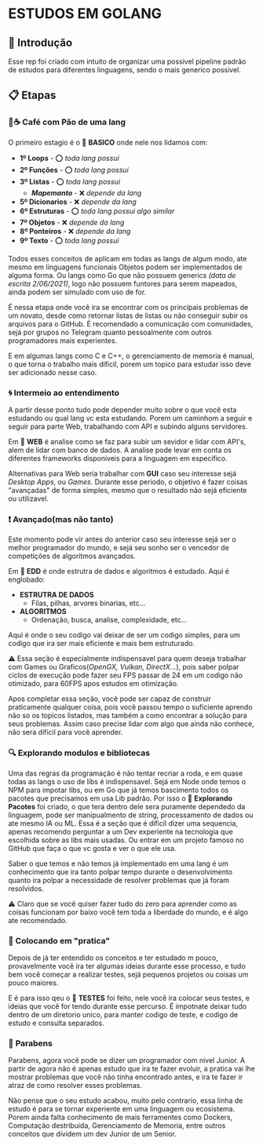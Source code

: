# ESTUDOS EM GOLANG

## 🚀 Introdução
Esse rep foi criado com intuito de organizar uma possivel pipeline padrão de estudos para diferentes linguagens, sendo o mais generico possivel.  

## 📋 Etapas

### :bread::coffee: **Café com Pão de uma lang**
O primeiro estagio é o :file_folder: **BASICO** onde nele nos lidamos com: 

* **1º Loops** -  :o: *toda lang possui*
* **2º Funções** -  :o: *toda lang possui*
* **3º Listas** -  :o: *toda lang possui*
  * ***Mapemanto*** - :x: *depende da lang*
* **5º Dicionarios** - :x: *depende da lang*
* **6º Estruturas** -  :o: *toda lang possui algo similar*
* **7º Objetos** -  :x: *depende da lang*
* **8º Ponteiros** -  :x: *depende da lang*
* **9º Texto** -  :o: *toda lang possui*

Todos esses conceitos de aplicam em todas as langs de algum modo, ate mesmo em linguagens funcionais Objetos podem ser implementados de alguma forma. Ou langs como Go que não possuem generics *(data de escrita 2/06/2021)*, logo não possuem funtores para serem mapeados, ainda podem ser simulado com uso de for. 

É nessa etapa onde você ira se encontrar com os principais problemas de um novato, desde como retornar listas de listas ou não conseguir subir os arquivos para o GitHub. É recomendado a comunicação com comunidades, sejá por grupos no Telegram quanto pessoalmente com outros programadores mais experientes.

E em algumas langs como C e C++, o gerenciamento de memoria é manual, o que torna o trabalho mais dificil, porem um topico para estudar isso deve ser adicionado nesse caso.

### :cyclone: **Intermeio ao entendimento**
A partir desse ponto tudo pode depender muito sobre o que você esta estudando ou qual lang vc esta estudando. Porem um caminhom a seguir e seguir para parte Web, trabalhando com API e subindo alguns servidores. 

Em :file_folder: **WEB** é analise como se faz para subir um sevidor e lidar com API's, alem de lidar com banco de dados. A analise pode levar em conta os diferentes frameworks disponiveis para a linguagem em especifico.

Alternativas para Web seria trabalhar com **GUI** caso seu interesse sejá *Desktop Apps*, ou *Games*. Durante esse periodo, o objetivo é fazer coisas "avançadas" de forma simples, mesmo que o resultado não sejá eficiente ou utilizavel.

### :exclamation: **Avançado(mas não tanto)**
Este momento pode vir antes do anterior caso seu interesse sejá ser o melhor programador do mundo, e sejá seu sonho ser o vencedor de competições de algoritmos avançados. 

Em :file_folder: **EDD** é onde estrutra de dados e algoritmos é estudado. Aqui é englobado:
* **ESTRUTRA DE DADOS**
    * Filas, pilhas, arvores binarias, etc...
* **ALGORITMOS**
    * Ordenação, busca, analise, complexidade, etc...

Aqui é onde o seu codigo vai deixar de ser um codigo simples, para um codigo que ira ser mais eficiente e mais bem estruturado. 

:warning: Essa seção é especialmente indispensavel para quem deseja trabalhar com Games ou Graficos(*OpenGX, Vulkan, DirectX...*), pois saber polpar ciclos de execução pode fazer seu FPS passar de 24 em um codigo não otimizado, para 60FPS apos estudos em otimização.

Apos completar essa seção, você pode ser capaz de construir praticamente qualquer coisa, pois você passou tempo o suficiente aprendo não so os topicos listados, mas também a como encontrar a solução para seus problemas. Assim caso precise  lidar com algo que ainda não conhece, não sera dificil para você aprender.

### :mag: **Explorando modulos e bibliotecas**

Uma das regras da programação é não tentar recriar a roda, e em quase todas as langs o uso de libs é indispensavel. Sejá em Node onde temos o NPM para impotar libs, ou em Go que já temos bascimento todos os pacotes que precisamos em usa Lib padrão. Por isso o :file_folder: **Explorando Pacotes** foi criado, o que tera dentro dele sera puramente dependedo da linguagem, pode ser manipualmento de string, processamento de dados ou ate mesmo IA ou ML. Essa é a seção que é dificil dizer uma sequencia, apenas recomendo perguntar a um Dev experiente na tecnologia que escolhida sobre as libs mais usadas. Ou entrar em um projeto famoso no GitHub que faça o que vc gosta e ver o que ele usa.

Saber o que temos e não temos já implementado em uma lang é um conhecimento que ira tanto polpar tempo durante o desenvolvimento quanto ira polpar a necessidade de resolver problemas que já foram resolvidos.

:warning: Claro que se você quiser fazer tudo do zero para aprender como as coisas funcionam por baixo você tem toda a liberdade do mundo, e é algo ate recomendado.

### :game_die: Colocando em "pratica"

Depois de já ter entendido os conceitos e ter estudado m pouco, provavelmente você ira ter algumas ideias durante esse processo, e tudo bem você começar a realizar testes, sejá pequenos projetos ou coisas um pouco maiores.

E é para isso qeu o :file_folder: **TESTES** foi feito, nele você ira colocar seus testes, e ideias que você for tendo durante esse percurso. É impotnate deixar tudo dentro de um diretorio unico, para manter codigo de teste, e codigo de estudo e consulta separados.

### :tada: **Parabens**
Parabens, agora você pode se dizer um programador com nivel Junior. A partir de agora não é apenas estudo que ira te fazer evoluir, a pratica vai lhe mostrar problemas que você não tinha encontrado antes, e ira te fazer ir atraz de como resolver esses problemas.

Não pense que o seu estudo acabou, muito pelo contrario, essa linha de estudo é para se tornar experiente em uma linguagem ou ecosistema. Porem ainda falta conhecimento de mais ferramentes como Dockers, Computação destribuida, Gerenciamento de Memoria, entre outros conceitos que dividem um dev Junior de um Senior.


